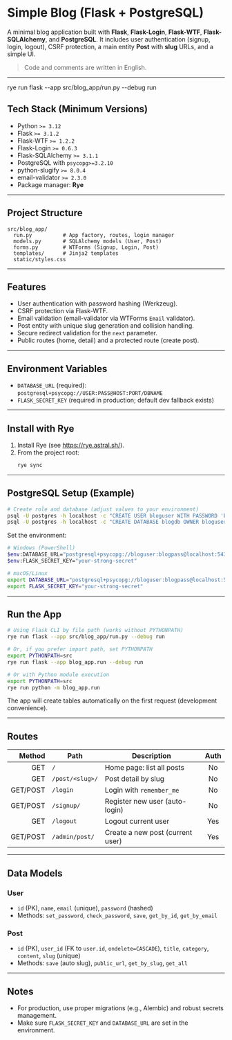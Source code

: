 
# Simple Blog (Flask + PostgreSQL)

A minimal blog application built with **Flask**, **Flask-Login**, **Flask-WTF**, **Flask-SQLAlchemy**, and **PostgreSQL**.
It includes user authentication (signup, login, logout), CSRF protection, a main entity **Post** with **slug** URLs, and a simple UI.

> Code and comments are written in English.

---

rye run flask --app src/blog_app/run.py --debug run

## Tech Stack (Minimum Versions)
- Python `>= 3.12`
- Flask `>= 3.1.2`
- Flask-WTF `>= 1.2.2`
- Flask-Login `>= 0.6.3`
- Flask-SQLAlchemy `>= 3.1.1`
- PostgreSQL with `psycopg>=3.2.10`
- python-slugify `>= 8.0.4`
- email-validator `>= 2.3.0`
- Package manager: **Rye**

---

## Project Structure
```
src/blog_app/
  run.py          # App factory, routes, login manager
  models.py       # SQLAlchemy models (User, Post)
  forms.py        # WTForms (Signup, Login, Post)
  templates/      # Jinja2 templates
  static/styles.css
```

---

## Features
- User authentication with password hashing (Werkzeug).
- CSRF protection via Flask-WTF.
- Email validation (email-validator via WTForms `Email` validator).
- Post entity with unique slug generation and collision handling.
- Secure redirect validation for the `next` parameter.
- Public routes (home, detail) and a protected route (create post).

---

## Environment Variables
- `DATABASE_URL` (required): `postgresql+psycopg://USER:PASS@HOST:PORT/DBNAME`
- `FLASK_SECRET_KEY` (required in production; default dev fallback exists)

---

## Install with Rye
1. Install Rye (see https://rye.astral.sh/).
2. From the project root:
   ```bash
   rye sync
   ```

---

## PostgreSQL Setup (Example)
```bash
# Create role and database (adjust values to your environment)
psql -U postgres -h localhost -c "CREATE USER bloguser WITH PASSWORD 'blogpass';"
psql -U postgres -h localhost -c "CREATE DATABASE blogdb OWNER bloguser;"
```

Set the environment:
```bash
# Windows (PowerShell)
$env:DATABASE_URL="postgresql+psycopg://bloguser:blogpass@localhost:5432/blogdb"
$env:FLASK_SECRET_KEY="your-strong-secret"

# macOS/Linux
export DATABASE_URL="postgresql+psycopg://bloguser:blogpass@localhost:5432/blogdb"
export FLASK_SECRET_KEY="your-strong-secret"
```

---

## Run the App
```bash
# Using Flask CLI by file path (works without PYTHONPATH)
rye run flask --app src/blog_app/run.py --debug run

# Or, if you prefer import path, set PYTHONPATH
export PYTHONPATH=src
rye run flask --app blog_app.run --debug run

# Or with Python module execution
export PYTHONPATH=src
rye run python -m blog_app.run
```

The app will create tables automatically on the first request (development convenience).

---

## Routes
| Method  | Path               | Description                              | Auth |
|--------:|--------------------|------------------------------------------|:----:|
| GET     | `/`                | Home page: list all posts                |  No  |
| GET     | `/post/<slug>/`    | Post detail by slug                      |  No  |
| GET/POST| `/login`           | Login with `remember_me`                 |  No  |
| GET/POST| `/signup/`         | Register new user (auto-login)           |  No  |
| GET     | `/logout`          | Logout current user                      | Yes  |
| GET/POST| `/admin/post/`     | Create a new post (current user)         | Yes  |

---

## Data Models
### User
- `id` (PK), `name`, `email` (unique), `password` (hashed)
- Methods: `set_password`, `check_password`, `save`, `get_by_id`, `get_by_email`

### Post
- `id` (PK), `user_id` (FK to `user.id`, `ondelete=CASCADE`), `title`, `category`, `content`, `slug` (unique)
- Methods: `save` (auto slug), `public_url`, `get_by_slug`, `get_all`

---

## Notes
- For production, use proper migrations (e.g., Alembic) and robust secrets management.
- Make sure `FLASK_SECRET_KEY` and `DATABASE_URL` are set in the environment.
